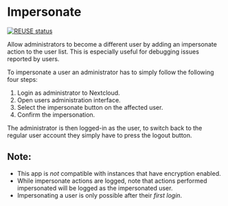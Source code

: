 <!--
  - SPDX-FileCopyrightText: 2017 Nextcloud GmbH and Nextcloud contributors
  - SPDX-License-Identifier: AGPL-3.0-or-later
-->
# Impersonate

[![REUSE status](https://api.reuse.software/badge/github.com/nextcloud/impersonate)](https://api.reuse.software/info/github.com/nextcloud/impersonate)

Allow administrators to become a different user by adding an impersonate action
to the user list. This is especially useful for debugging issues reported by users.

To impersonate a user an administrator has to simply follow the following four steps:

1. Login as administrator to Nextcloud.
2. Open users administration interface.
3. Select the impersonate button on the affected user.
4. Confirm the impersonation.

The administrator is then logged-in as the user, to switch back to the regular user account they simply have to press the logout button.

## Note:

* This app is _not_ compatible with instances that have encryption enabled.
* While impersonate actions are logged, note that actions performed impersonated will be logged as the impersonated user.
* Impersonating a user is only possible after their _first login_.
